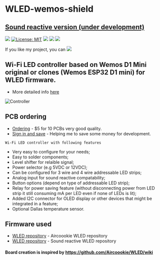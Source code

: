 # WLED-wemos-shield
## <a href="https://github.com/srg74/WLED-wemos-shield/tree/master/resources/Sound">Sound reactive version (under development)</a> 

[![](https://img.shields.io/github/v/release/srg74/WLED-wemos-shield)](https://img.shields.io/github/v/release/srg74/WLED-wemos-shield)
[![License: MIT](https://img.shields.io/badge/License-MIT-blue.svg?style=flat-square)](https://github.com/srg74/WLED-wemos-shield/blob/master/LICENSE)
[![](https://img.shields.io/static/v1?label=Localized&message=firmware&color=blue&style=flat-square)](https://github.com/srg74/WLED-wemos-shield/tree/master/resources/Firmware)
[![](https://img.shields.io/static/v1?label=WLED&message=firmware&color=green&style=flat-square)](https://github.com/Aircoookie/WLED/releases)
[![](https://img.shields.io/static/v1?label=WLED&message=app&color=green&style=flat-square)](https://github.com/Aircoookie/WLED-App)

If you like my project, you can [![](https://www.paypalobjects.com/en_US/i/btn/btn_donateCC_LG.gif)](https://www.paypal.com/cgi-bin/webscr?cmd=_s-xclick&hosted_button_id=VU7L89Z2RR7S4&source=url)

## Wi-Fi LED controller based on Wemos D1 Mini original or clones (Wemos ESP32 D1 mini) for WLED firmware.
-   More detailed info <a href=https://github.com/srg74/WLED-wemos-shield/wiki>here
</a>

![Controller](https://github.com/srg74/WLED-wemos-shield/blob/master/resources/Images/Shield-v1.1-3D.png)

## PCB ordering

-   [Ordering](https://www.pcbway.com/project/shareproject/WLED_wemos_shield.html) - $5 for 10 PCBs very good quality.
-   [Sign in and save](https://www.pcbway.com/setinvite.aspx?inviteid=83580) - Helping me to save some money for development.
```
Wi-Fi LED controller with following features
```
-   Very easy to configure for your needs;
-   Easy to solder components;
-   Level shifter for relaible signal;
-   Power selector (e.g 5VDC or 12VDC);
-   Can be configured for 3 wire and 4 wire addressable LED strips;
-   Analog input for sound reactive compatability;
-   Button options (depend on type of addressable LED strip);
-   Relay for power saving feature (without disconnecting power from LED strip it still consuming mA per LED even if none of LEDs is lit);
-   Added I2C connector for OLED display or other devices that might be integrated in a feature;
-   Optional Dallas temperature sensor.

## Firmware used

-   [WLED repository](https://github.com/Aircoookie/WLED) - Aircoookie WLED repository
-   [WLED repository](https://github.com/atuline/WLED) - Sound reactive WLED repository
#### Board creation is inspired by https://github.com/Aircoookie/WLED/wiki
